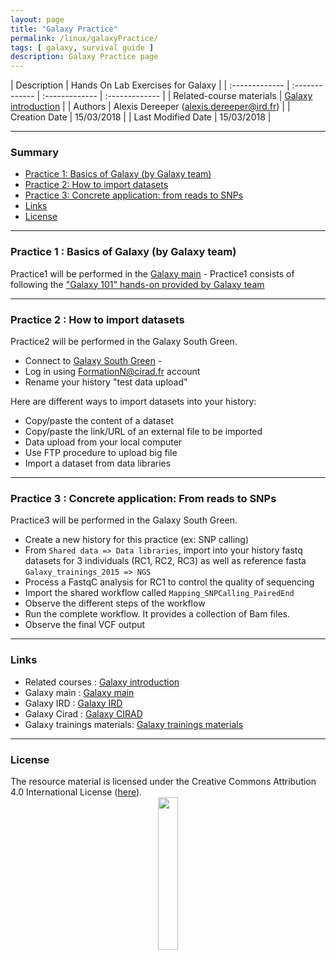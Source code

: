 ```yaml
---
layout: page
title: "Galaxy Practice"
permalink: /linux/galaxyPractice/
tags: [ galaxy, survival guide ]
description: Galaxy Practice page
---
```


| Description | Hands On Lab Exercises for Galaxy |
| :------------- | :------------- | :------------- | :------------- |
| Related-course materials | [Galaxy introduction](http://galaxyproject.github.io/training-material/topics/introduction/slides/introduction.html#22) |
| Authors | Alexis Dereeper (alexis.dereeper@ird.fr)  |
| Creation Date | 15/03/2018 |
| Last Modified Date | 15/03/2018 |


-----------------------

### Summary

* [Practice 1: Basics of Galaxy (by Galaxy team)](#practice-1)
* [Practice 2: How to import datasets](#practice-2)
* [Practice 3: Concrete application: from reads to SNPs](#practice-3)
* [Links](#links)
* [License](#license)


-----------------------

<a name="practice-1"></a>
### Practice 1 : Basics of Galaxy (by Galaxy team)

Practice1 will be performed in the [Galaxy main](https://usegalaxy.org/) -
Practice1 consists of following the ["Galaxy 101" hands-on provided by Galaxy team](http://galaxyproject.github.io/training-material/topics/introduction/tutorials/galaxy-intro-101/tutorial.html#find-exons-with-the-highest-number-of-snps)

-----------------------

<a name="practice-1"></a>
### Practice 2 : How to import datasets

Practice2 will be performed in the Galaxy South Green. 

* Connect to [Galaxy South Green](http://galaxy.southgreen.fr/galaxy/) -
* Log in using FormationN@cirad.fr account
* Rename your history "test data upload"

Here are different ways to import datasets into your history:
* Copy/paste the content of a dataset
* Copy/paste the link/URL of an external file to be imported
* Data upload from your local computer
* Use FTP procedure to upload big file
* Import a dataset from data libraries

-----------------------

<a name="practice-3"></a>
### Practice 3 : Concrete application: From reads to SNPs

Practice3 will be performed in the Galaxy South Green.
* Create a new history for this practice (ex: SNP calling)
* From `Shared data => Data libraries`, import into your history fastq datasets for 3 individuals (RC1, RC2, RC3) as well as reference fasta
`Galaxy_trainings_2015 => NGS`
* Process a FastqC analysis for RC1 to control the quality of sequencing
* Import the shared workflow called `Mapping_SNPCalling_PairedEnd`
* Observe the different steps of the workflow
* Run the complete workflow. It provides a collection of Bam files.
* Observe the final VCF output

-----------------------

### Links
<a name="links"></a>

* Related courses : [Galaxy introduction](http://galaxyproject.github.io/training-material/topics/introduction/slides/introduction.html#22)
* Galaxy main : [Galaxy main](https://usegalaxy.org/)
* Galaxy IRD : [Galaxy IRD](http://bioinfo-inter.ird.fr:8080/)
* Galaxy Cirad : [Galaxy CIRAD](http://galaxy.southgreen.fr/galaxy/)
* Galaxy trainings materials: [Galaxy trainings materials](https://galaxyproject.github.io/training-material/)

-----------------------

### License
<a name="license"></a>

<div>
The resource material is licensed under the Creative Commons Attribution 4.0 International License (<a href="http://creativecommons.org/licenses/by-nc-sa/4.0/">here</a>).
<center><img width="25%" class="img-responsive" src="http://creativecommons.org.nz/wp-content/uploads/2012/05/by-nc-sa1.png"/>
</center>
</div>
                  
 
